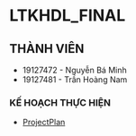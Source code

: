 # LTKHDL_FINAL
## THÀNH VIÊN
- 19127472 - Nguyễn Bá Minh
- 19127481 - Trần Hoàng Nam
### KẾ HOẠCH THỰC HIỆN
- [ProjectPlan](https://github.com/thnam4500/LTKHDL_FINAL/blob/master/ProjectPlan.pdf)
